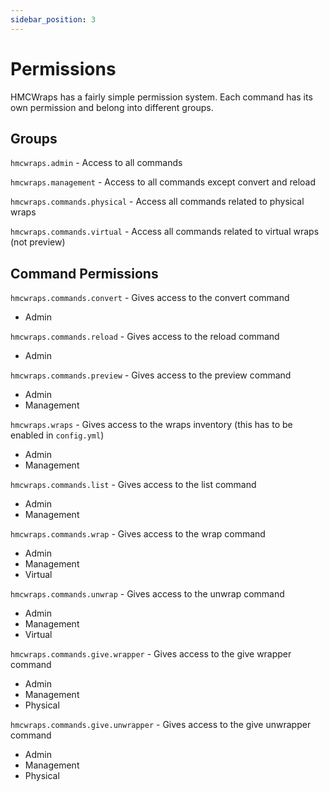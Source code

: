 ```yaml
---
sidebar_position: 3
---
```


# Permissions
HMCWraps has a fairly simple permission system. Each command has its own permission and belong into different groups.

## Groups
`hmcwraps.admin` - Access to all commands

`hmcwraps.management` - Access to all commands except convert and reload

`hmcwraps.commands.physical` - Access all commands related to physical wraps

`hmcwraps.commands.virtual` - Access all commands related to virtual wraps (not preview)

## Command Permissions

`hmcwraps.commands.convert` - Gives access to the convert command
- Admin

`hmcwraps.commands.reload` - Gives access to the reload command
- Admin

`hmcwraps.commands.preview` - Gives access to the preview command
- Admin
- Management

`hmcwraps.wraps` - Gives access to the wraps inventory (this has to be enabled in `config.yml`)
- Admin
- Management

`hmcwraps.commands.list` - Gives access to the list command
- Admin
- Management

`hmcwraps.commands.wrap` - Gives access to the wrap command
- Admin
- Management
- Virtual

`hmcwraps.commands.unwrap` - Gives access to the unwrap command
- Admin
- Management
- Virtual

`hmcwraps.commands.give.wrapper` - Gives access to the give wrapper command
- Admin
- Management
- Physical

`hmcwraps.commands.give.unwrapper` - Gives access to the give unwrapper command
- Admin
- Management
- Physical
